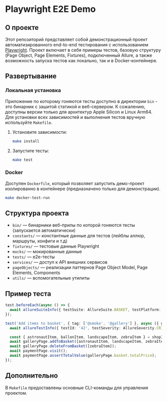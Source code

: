 # Playwright E2E Demo

## О проекте

Этот репозиторий представляет собой демонстрационный проект автоматизированного end-to-end тестирования с использованием [Playwright](https://playwright.dev/).
Проект включает в себя примеры тестов, базовую структуру (Page Object, Page Elements, Fixtures), подключенный Allure, а также возможность запуска тестов как локально, так и в Docker-контейнере.

## Развертывание

### Локальная установка

Приложение по которому гоняются тесты доступно в директории `bin` - это бинарник с зашитой статикой и веб-сервером. К сожалению, доступны версии только для архитектур Apple Silicon и Linux Arm64.  
Для установки всех зависимостей и выполнения тестов вручную используйте `Makefile`.

1. Установите зависимости:
   ```sh
   make install
   ```

2. Запустите тесты:
   ```sh
   make test
   ```

### Docker

Доступен `Dockerfile`, который позволяет запустить демо-проект изолированно в контейнере (предназначено только для демонстрации).  
   ```sh
   make docker-test-run
   ```

## Структура проекта

- `bin/` — бинарники веб-прилы по которой гоняются тесты (запускается автоматически)
- `constants/` — константные данные для тестов (лейблы аллюр, маршруты, конфиги и т.д)
- `fixtures/` — тестовые данные Playwright
- `mocks/` — мокированные данные
- `tests/` — e2e-тесты
- `services/` — доступ к API внешних сервисов
- `pageObjects/` — реализации паттернов Page Object Model, Page Elements, Components
- `utils/` — вспомогательные утилиты

## Пример теста

```typescript
test.beforeEach(async () => {
  await allureSuiteInfo({ testSuite: AllureSuite.BASKET, testPlatform: AllurePlatform.WEB });
});

test('Add items to basket', { tag: ['@smoke', '@gallery'] }, async ({ galleryPage, paymentPage }) => {
  await allureTestInfo({ testId: '42', testSeverity: AllureSeverity.CRITICAL, testOwner: AllureOwner.IVAN_IVANOV });

  const { astronautItem, ballonItem, landscapeItem, zebraItem } = shopItemsMock;
  await galleryPage.addToBasket([astronautItem, landscapeItem, zebraItem, ballonItem]);
  await galleryPage.deleteFromBasket([zebraItem]);
  await paymentPage.visit();
  await paymentPage.assertTotalValue(galleryPage.basket.totalPrice);
});

```

## Дополнительно

В `Makefile` предоставлены основные CLI-команды для управления проектом.